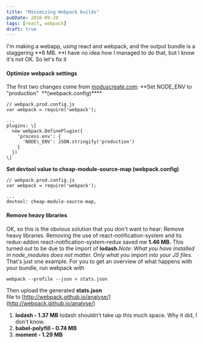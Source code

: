 ```yaml
---
title: "Minimizing Webpack builds"
pubDate: 2016-09-20
tags: [react, webpack]
draft: true
---
```


I'm making a webapp, using react and webpack, and the output bundle is a staggering **6 MB. **I have no idea how I managed to do that, but I know it's not OK. So let's fix it

#### Optimize webpack settings

The first two changes come from [moduscreate.com](http://moduscreate.com/optimizing-react-es6-webpack-production-build/): **Set NODE_ENV to "production"  **(webpack.config)\*\*\*\*

```
// webpack.prod.config.js
var webpack = require('webpack');

...
plugins: \[
  new webpack.DefinePlugin({
    'process.env': {
      'NODE\_ENV': JSON.stringify('production')
    }
  })
\]
```

**Set devtool value to cheap-module-source-map (webpack.config)**

```
// webpack.prod.config.js
var webpack = require('webpack');

...
devtool: cheap-module-source-map,

```

#### Remove heavy libraries

OK, so this is the obvious solution that you don't want to hear: Remove heavy libraries. Removing the use of react-notification-system and its redux-addon react-notification-system-redux saved me **1.46 MB.** This turned out to be due to the import of **lodash**._Note: What you have installed in node_modules does not matter. Only what you import into your JS files_. That's just one example. For you to get an overview of what happens with your bundle, run webpack with

```
webpack --profile --json > stats.json
```

Then upload the generated **stats.json** file to [http://webpack.github.io/analyse/](http://webpack.github.io/analyse/)

1.  **lodash - 1.37 MB** lodash shouldn't take up this much space. Why it did, I don't know.
2.  **babel-polyfill - 0.74 MB**
3.  **moment - 1.29 MB**
